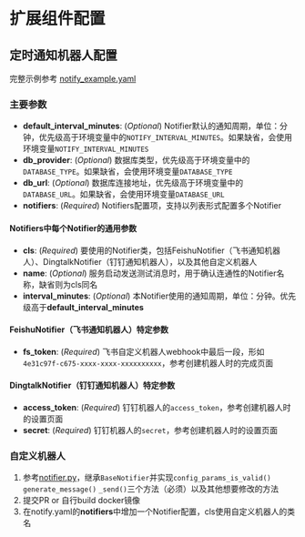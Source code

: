 # 扩展组件配置

## 定时通知机器人配置

完整示例参考 [notify_example.yaml](https://github.com/wyn-ying/wewe-rss-extensions/blob/main/notify_example.yaml)

### 主要参数
- **default_interval_minutes**: (*Optional*) Notifier默认的通知周期，单位：分钟，优先级高于环境变量中的`NOTIFY_INTERVAL_MINUTES`。如果缺省，会使用环境变量`NOTIFY_INTERVAL_MINUTES`
- **db_provider**: (*Optional*) 数据库类型，优先级高于环境变量中的`DATABASE_TYPE`。如果缺省，会使用环境变量`DATABASE_TYPE`
- **db_url**: (*Optional*) 数据库连接地址，优先级高于环境变量中的`DATABASE_URL`。如果缺省，会使用环境变量`DATABASE_URL`
- **notifiers**: (*Required*) Notifiers配置项，支持以列表形式配置多个Notifier

#### Notifiers中每个Notifier的通用参数
- **cls**: (*Required*) 要使用的Notifier类，包括FeishuNotifier（飞书通知机器人）、DingtalkNotifier（钉钉通知机器人），以及其他自定义机器人
- **name**: (*Optional*) 服务启动发送测试消息时，用于确认连通性的Notifier名称，缺省则为cls同名
- **interval_minutes**: (*Optional*) 本Notifier使用的通知周期，单位：分钟。优先级高于**default_interval_minutes**

#### FeishuNotifier（飞书通知机器人）特定参数
- **fs_token**: (*Required*) 飞书自定义机器人webhook中最后一段，形如`4e31c97f-c675-xxxx-xxxx-xxxxxxxxxx`，参考创建机器人时的完成页面

#### DingtalkNotifier（钉钉通知机器人）特定参数
- **access_token**: (*Required*) 钉钉机器人的`access_token`，参考创建机器人时的设置页面
- **secret**: (*Required*) 钉钉机器人的`secret`，参考创建机器人时的设置页面

### 自定义机器人
1. 参考[notifier.py](https://github.com/wyn-ying/wewe-rss-extensions/blob/main/src/notifier.py)，继承`BaseNotifier`并实现`config_params_is_valid()` `generate_message()` `_send()`三个方法（必须）以及其他想要修改的方法
2. 提交PR  or  自行build docker镜像
3. 在notify.yaml的**notifiers**中增加一个Notifier配置，cls使用自定义机器人的类名
